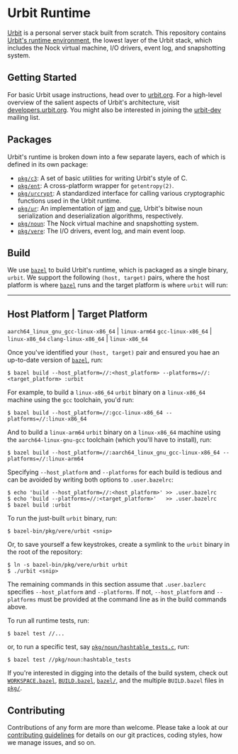 # Urbit Runtime

[Urbit][urbit] is a personal server stack built from scratch. This repository
contains [Urbit's runtime environment][vere], the lowest layer of the Urbit
stack, which includes the Nock virtual machine, I/O drivers, event log, and
snapshotting system.


## Getting Started

For basic Urbit usage instructions, head over to [urbit.org][getting-started].
For a high-level overview of the salient aspects of Urbit's architecture, visit
[developers.urbit.org][technical-reference]. You might also be interested in
joining the [urbit-dev][mailing-list] mailing list.


## Packages

Urbit's runtime is broken down into a few separate layers, each of which is
defined in its own package:

- [`pkg/c3`](pkg/c3): A set of basic utilities for writing Urbit's style of C.
- [`pkg/ent`](pkg/ent): A cross-platform wrapper for `getentropy(2)`.
- [`pkg/urcrypt`](pkg/urcrypt): A standardized interface for calling various
  cryptographic functions used in the Urbit runtime.
- [`pkg/ur`](pkg/ur): An implementation of [jam][jam] and [cue][cue], Urbit's
  bitwise noun serialization and deserialization algorithms, respectively.
- [`pkg/noun`](pkg/noun): The Nock virtual machine and snapshotting system.
- [`pkg/vere`](pkg/vere): The I/O drivers, event log, and main event loop.


## Build

We use [`bazel`][bazel] to build Urbit's runtime, which is packaged as a single
binary, `urbit`. We support the following `(host, target)` pairs, where the host
platform is where [`bazel`][bazel] runs and the target platform is where `urbit`
will run:

--------------------------------------------------------------------------------
 Host Platform                        | Target Platform
--------------------------------------------------------------------------------
 `aarch64_linux_gnu_gcc-linux-x86_64` | `linux-arm64`
 `gcc-linux-x86_64`                   | `linux-x86_64`
 `clang-linux-x86_64`                 | `linux-x86_64`

Once you've identified your `(host, target)` pair and ensured you hae an
up-to-date version of [`bazel`][bazel], run:

```console
$ bazel build --host_platform=//:<host_platform> --platforms=//:<target_platform> :urbit
```

For example, to build a `linux-x86_64` `urbit` binary on a `linux-x86_64`
machine using the `gcc` toolchain, you'd run:

```console
$ bazel build --host_platform=//:gcc-linux-x86_64 --platforms=//:linux-x86_64
```

And to build a `linux-arm64` `urbit` binary on a `linux-x86_64` machine using
the `aarch64-linux-gnu-gcc` toolchain (which you'll have to install), run:

```console
$ bazel build --host_platform=//:aarch64_linux_gnu_gcc-linux-x86_64 --platforms=//:linux-arm64
```

Specifying `--host_platform` and `--platforms` for each build is tedious and can
be avoided by writing both options to `.user.bazelrc`:

```console
$ echo 'build --host_platform=//:<host_platform>' >> .user.bazelrc
$ echo 'build --platforms=//:<target_platform>'   >> .user.bazelrc
$ bazel build :urbit
```

To run the just-built `urbit` binary, run:

```console
$ bazel-bin/pkg/vere/urbit <snip>
```

Or, to save yourself a few keystrokes, create a symlink to the `urbit` binary in
the root of the repository:

```console
$ ln -s bazel-bin/pkg/vere/urbit urbit
$ ./urbit <snip>
```

The remaining commands in this section assume that `.user.bazlerc` specifies
`--host_platform` and `--platforms`. If not, `--host_platform` and `--platforms`
must be provided at the command line as in the build commands above.

To run all runtime tests, run:

```console
$ bazel test //...
```

or, to run a specific test, say
[`pkg/noun/hashtable_tests.c`](pkg/noun/hashtable_tests.c), run:

```console
$ bazel test //pkg/noun:hashtable_tests
```

If you're interested in digging into the details of the build system, check out
[`WORKSPACE.bazel`](WORKSPACE.bazel), [`BUILD.bazel`](BUILD.bazel),
[`bazel/`](bazel), and the multiple `BUILD.bazel` files in [`pkg/`](pkg).


## Contributing

Contributions of any form are more than welcome. Please take a look at our
[contributing guidelines][contributing] for details on our git practices, coding
styles, how we manage issues, and so on.


[bazel]: https://bazel.build
[contributing]: https://github.com/urbit/urbit/blob/master/CONTRIBUTING.md
[cue]: https://developers.urbit.org/reference/hoon/stdlib/2p#cue
[getting-started]: https://urbit.org/getting-started
[jam]: https://developers.urbit.org/reference/hoon/stdlib/2p#jam
[mailing-list]: https://groups.google.com/a/urbit.org/forum/#!forum/dev
[urbit]: https://urbit.org
[vere]: https://developers.urbit.org/reference/glossary/vere
[technical-reference]: https://developers.urbit.org/reference
